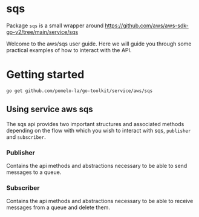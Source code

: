 # sqs

Package `sqs` is a small wrapper around https://github.com/aws/aws-sdk-go-v2/tree/main/service/sqs

Welcome to the aws/sqs user guide. Here we will guide you through some
practical examples of how to interact with the API.

# Getting started

```shell
go get github.com/pomelo-la/go-toolkit/service/aws/sqs
```

## Using service aws sqs

The sqs api provides two important structures and associated methods depending on the flow 
with which you wish to interact with sqs, `publisher` and `subscriber`.

### Publisher

Contains the api methods and abstractions necessary to be able to send messages to a queue.


### Subscriber

Contains the api methods and abstractions necessary to be able to 
receive messages from a queue and delete them.
